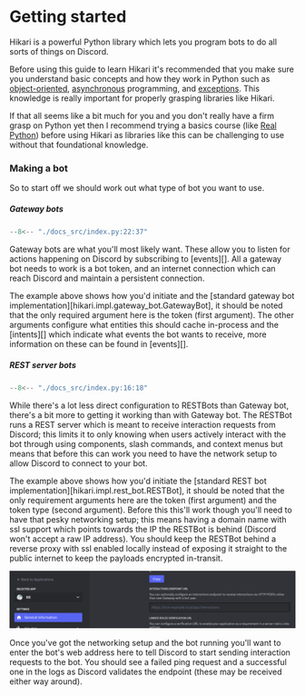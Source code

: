 # Getting started

Hikari is a powerful Python library which lets you program bots to do all sorts of things on Discord.

Before using this guide to learn Hikari it's recommended that you make sure you
understand basic concepts and how they work in Python such as
[object-oriented](https://realpython.com/python3-object-oriented-programming/),
[asynchronous](https://realpython.com/async-io-python/) programming, and
[exceptions](https://realpython.com/python-exceptions/). This knowledge is
really important for properly grasping libraries like Hikari.

If that all seems like a bit much for you and you don't really have a firm grasp on
Python yet then I recommend trying a basics course (like
[Real Python](https://realpython.com/learning-paths/python-basics/)) before using
Hikari as libraries like this can be challenging to use without that foundational knowledge.

### Making a bot

So to start off we should work out what type of bot you want to use.

##### Gateway bots

```py
--8<-- "./docs_src/index.py:22:37"
```

Gateway bots are what you'll most likely want. These allow you to listen for actions happening
on Discord by subscribing to [events][]. All a gateway bot needs to work is a bot token, and
an internet connection which can reach Discord and maintain a persistent connection.

The example above shows how you'd initiate and the [standard gateway bot implementation][hikari.impl.gateway_bot.GatewayBot],
it should be noted that the only required argument here is the token (first argument). The
other arguments configure what entities this should cache in-process and the [intents][] which
indicate what events the bot wants to receive, more information on these can be found in [events][].

##### REST server bots

```py
--8<-- "./docs_src/index.py:16:18"
```

While there's a lot less direct configuration to RESTBots than Gateway bot, there's a bit
more to getting it working than with Gateway bot. The RESTBot runs a REST server which
is meant to receive interaction requests from Discord; this limits it to only knowing when
users actively interact with the bot through using components, slash commands, and context
menus but means that before this can work you need to have the network setup to allow
Discord to connect to your bot.

The example above shows how you'd initiate the [standard REST bot implementation][hikari.impl.rest_bot.RESTBot],
it should be noted that the only requirement arguments here are the token (first argument) and the
token type (second argument). Before this this'll work though you'll need to have that pesky
networking setup; this means having a domain name with ssl support which points towards the IP the
RESTBot is behind (Discord won't accept a raw IP address). You should keep the RESTBot behind a
reverse proxy with ssl enabled locally instead of exposing it straight to the public internet to
keep the payloads encrypted in-transit.

![interaction_url](./images/interaction_url.png)

Once you've got the networking setup and the bot running you'll want to enter the bot's web address
here to tell Discord to start sending interaction requests to the bot. You should see a failed ping
request and a successful one in the logs as Discord validates the endpoint (these may be received
either way around).
